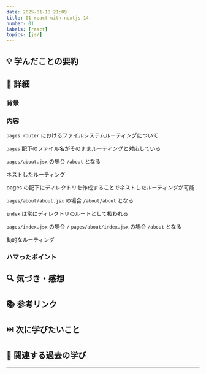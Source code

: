 ```yaml
---
date: 2025-01-18 21:09
title: 01-react-with-nextjs-14
number: 01
labels: [react]
topics: [js/]
---
```


## 💡 学んだことの要約

## 📝 詳細

### 背景

### 内容

`pages router` におけるファイルシステムルーティングについて

`pages` 配下のファイル名がそのままルーティングと対応している

`pages/about.jsx` の場合 `/about` となる

ネストしたルーティング

pages の配下にディレクトリを作成することでネストしたルーティングが可能

`pages/about/about.jsx` の場合 `/about/about` となる

`index` は常にディレクトリのルートとして扱われる

`pages/index.jsx` の場合 `/`
`pages/about/index.jsx` の場合 `/about` となる

動的なルーティング

### ハマったポイント

## 🔍 気づき・感想

## 📚 参考リンク

## ⏭️ 次に学びたいこと

## 📌 関連する過去の学び

---
